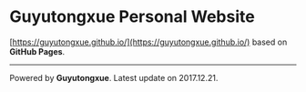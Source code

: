 # Guyutongxue Personal Website

[https://guyutongxue.github.io/](https://guyutongxue.github.io/) based on **GitHub Pages**.


***
Powered by **Guyutongxue**.
Latest update on 2017.12.21.
